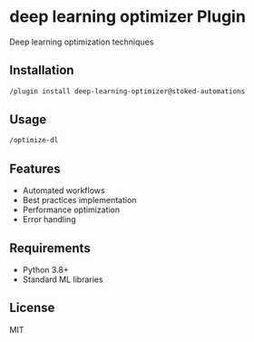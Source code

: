 # deep learning optimizer Plugin

Deep learning optimization techniques

## Installation

```bash
/plugin install deep-learning-optimizer@stoked-automations
```

## Usage

```bash
/optimize-dl
```

## Features

- Automated workflows
- Best practices implementation
- Performance optimization
- Error handling

## Requirements

- Python 3.8+
- Standard ML libraries

## License

MIT
